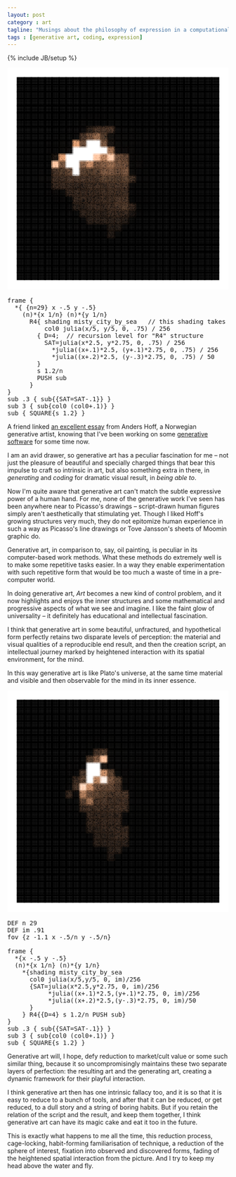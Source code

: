 ```yaml
---
layout: post
category : art
tagline: "Musings about the philosophy of expression in a computational world"
tags : [generative art, coding, expression]
---
```

{% include JB/setup %}

![2016-09-14-22-34-mosaic-misty-city-julia-AAF](/assets/img/on-generative-art/2016-09-14-22-34-mosaic-misty-city-julia-AAF.png)

<pre class="smaller-text">
frame {
  *{ {n=29} x -.5 y -.5}
    (n)*{x 1/n} (n)*{y 1/n}
      R4{ shading misty_city_by_sea   // this shading takes parameters col0, SAT
          col0 julia(x/5, y/5, 0, .75) / 256
        { D=4;  // recursion level for "R4" structure
          SAT=julia(x*2.5, y*2.75, 0, .75) / 256
            *julia((x+.1)*2.5, (y+.1)*2.75, 0, .75) / 256
            *julia((x+.2)*2.5, (y-.3)*2.75, 0, .75) / 50
        }
        s 1.2/n
        PUSH sub
      }
}
sub .3 { sub{{SAT=SAT-.1}} }
sub 3 { sub{col0 (col0+.1)} }
sub { SQUARE{s 1.2} }
</pre>

A friend linked [an excellent essay](http://inconvergent.net/generative/)
from Anders Hoff, a Norwegian generative artist,
knowing that I've been working on some
[generative software](https://github.com/pvto/konte-art)
for some time now.

I am an avid drawer, so generative art has a peculiar fascination for me –
not just the pleasure of beautiful and specially charged things
that bear this impulse to craft so intrinsic in art,
but also something extra in there,
in *generating* and *coding* for dramatic visual result,
in *being able to*.

Now I'm quite aware that generative art can't match
the subtle expressive power of a human hand.
For me, none of the generative work I've seen
has been anywhere near to Picasso's drawings –
script-drawn human figures simply aren't aesthetically that stimulating yet.
Though I liked Hoff's growing structures very much,
they do not epitomize human experience in such a way as
Picasso's line drawings or Tove Jansson's sheets of Moomin graphic do.

Generative art, in comparison to, say, oil painting,
is peculiar in its computer-based work methods.
What these methods do extremely well is to make some repetitive tasks easier.
In a way they enable experimentation with
such repetitive form that would be too much a waste of time in
a pre-computer world.

In doing generative art,  *Art* becomes a new kind of control problem,
and it now highlights and enjoys the inner structures
and some mathematical and progressive aspects of what we see and imagine.
I like the faint glow of universality –
it definitely has educational and intellectual fascination.

I think that generative art in some beautiful,
unfractured, and hypothetical form
perfectly retains two disparate levels of perception:
the material and visual qualities of a reproducible end result,
and then the creation script, an intellectual journey
marked by heightened interaction with its spatial environment, for the mind.

In this way generative art is like Plato's universe,
at the same time material and visible
and then observable for the mind in its inner essence.

![2016-09-14-22-39-mosaic-misty-city-julio-AAW](/assets/img/on-generative-art/2016-09-14-22-39-mosaic-misty-city-julio-AAW.png)

<pre class="smaller-text">
DEF n 29
DEF im .91
fov {z -1.1 x -.5/n y -.5/n}

frame {
  *{x -.5 y -.5}
  (n)*{x 1/n} (n)*{y 1/n}
    *{shading misty_city_by_sea
      col0 julia(x/5,y/5, 0, im)/256
      {SAT=julia(x*2.5,y*2.75, 0, im)/256
           *julia((x+.1)*2.5,(y+.1)*2.75, 0, im)/256
           *julia((x+.2)*2.5,(y-.3)*2.75, 0, im)/50
      }
    } R4{{D=4} s 1.2/n PUSH sub}
}
sub .3 { sub{{SAT=SAT-.1}} }
sub 3 { sub{col0 (col0+.1)} }
sub { SQUARE{s 1.2} }
</pre>

Generative art will, I hope,
defy reduction to market/cult value or some such similar thing,
because it so uncompromisingly maintains these
two separate layers of perfection:
the resulting art and the generating art,
creating a dynamic framework for their playful interaction.

I think generative art then has one intrinsic fallacy too,
and it is so that it is easy to reduce to a bunch of tools,
and after that it can be reduced, or get reduced,
to a dull story and a string of boring habits.
But if you retain the relation of the script and the result,
and keep them together,
I think generative art can have its magic cake and eat it too
in the future.

This is exactly what happens to me all the time, this reduction process,
cage-locking, habit-forming familiarisation of technique, a reduction
of the sphere of interest, fixation into observed and discovered forms,
fading of the heightened spatial interaction from the picture.
And I try to keep my head above the water and fly.
